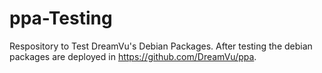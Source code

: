 # ppa-Testing
Respository to Test DreamVu's Debian Packages. After testing the debian packages are deployed in https://github.com/DreamVu/ppa. 
